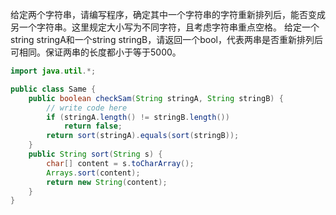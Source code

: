 给定两个字符串，请编写程序，确定其中一个字符串的字符重新排列后，能否变成另一个字符串。这里规定大小写为不同字符，且考虑字符串重点空格。
给定一个string stringA和一个string stringB，请返回一个bool，代表两串是否重新排列后可相同。保证两串的长度都小于等于5000。

```java
import java.util.*;

public class Same {
    public boolean checkSam(String stringA, String stringB) {
        // write code here
        if (stringA.length() != stringB.length())
            return false;
        return sort(stringA).equals(sort(stringB));
    }
    public String sort(String s) {
        char[] content = s.toCharArray();
        Arrays.sort(content);
        return new String(content);
    }
}
```
